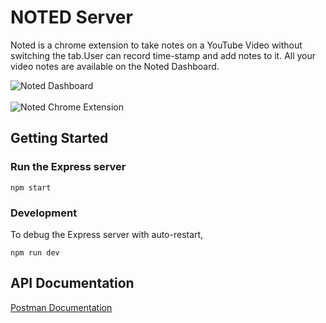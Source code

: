 # NOTED Server

Noted is a chrome extension to take notes on a YouTube Video without switching the tab.User can record time-stamp and add notes to it. All your video notes are available on the Noted Dashboard.

![Noted Dashboard](https://user-images.githubusercontent.com/86974918/165093009-00586261-db5a-4226-9e4e-cf0e05e2a726.png)
<br>
<br>
![Noted Chrome Extension](https://user-images.githubusercontent.com/86974918/165093255-f8aae44f-07e9-4fe9-8573-4211d68c5186.png)



## Getting Started

### Run the Express server
```
npm start
```

### Development

To debug the Express server with auto-restart,
```
npm run dev
```

## API Documentation
<a href="https://documenter.getpostman.com/view/17098275/Uyr8nxuR#53467c85-4451-4e63-a40c-f76a3d384ae7" target="_blank">Postman Documentation</a>

